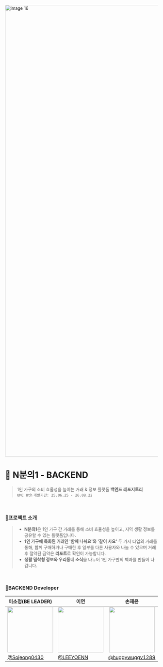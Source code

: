 <img width="4328" height="1488" alt="image 16" src="https://github.com/user-attachments/assets/d9cba231-6146-42ce-bc3c-427cadb98c20" />

# 🛒 N분의1 - BACKEND
> 1인 가구의 소비 효울성을 높이는 거래 & 정보 플랫폼 **백엔드 레포지토리** </br>
`UMC 8th`
`개발기간: 25.06.25 - 26.08.22` 
</br>

### 🛒프로젝트 소개
> - **N분의1**은 1인 가구 간 거래를 통해 소비 효율성을 높이고, 지역 생활 정보를 공유할 수 있는 플랫폼입니다.
> - **1인 가구에 특화된 거래인 '함께 나눠요'와 '같이 사요'** 두 가지 타입의 거래를 통해, 함께 구매하거나 구매한 후 일부를 다른 사용자와 나눌 수 있으며  거래 후 절약된 금약은 **리포트**로 확인이 가능합니다.
> - **생활 밀착형 정보와 우리동네 소식**을 나누어 1인 가구만의 백과를 만들어 나갑니다.

</br>

### 🛒BACKEND Developer
| <center>이소정(BE LEADER)</center>| <center>이연</center>| <center>손재윤</center>| <center>김민서</center>| <center>양재희</center>| 
| -------------------------------------------------------------------------------------------------- | ------------------------------------------------------------------------------------------------------- | ------------------------------------------------------------------------------------------------- | ------------------------------------------------------------------------------------------------- | -------------------------------------------------------------------------------------------------- |
| <center><img width="150px" src="https://avatars.githubusercontent.com/Sojeong0430" /></center> | <center><img width="150px" src="https://avatars.githubusercontent.com/LEEYOENN" /></center> | <center><img width="150px" src="https://avatars.githubusercontent.com/huggywuggy1289" /></center> | <center><img width="150px" src="https://avatars.githubusercontent.com/galllee" /></center> | <center><img width="150px" src="https://avatars.githubusercontent.com/jaehee0318" /></center> |
| [@Sojeong0430](https://github.com/Sojeong0430) | [@LEEYOENN](https://github.com/LEEYOENN)| [@huggywuggy1289](https://github.com/huggywuggy1289) | [@galllee](https://github.com/galllee) | [@jaehee0318](https://github.com/jaehee0318) |
<br/>
